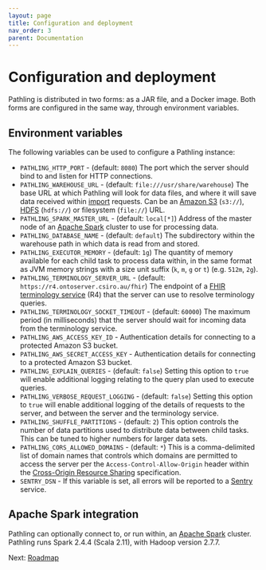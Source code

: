 ```yaml
---
layout: page
title: Configuration and deployment
nav_order: 3
parent: Documentation
---
```


# Configuration and deployment

Pathling is distributed in two forms: as a JAR file, and a Docker image. Both
forms are configured in the same way, through environment variables.

## Environment variables

The following variables can be used to configure a Pathling instance:

- `PATHLING_HTTP_PORT` - (default: `8080`) The port which the server should bind
  to and listen for HTTP connections.
- `PATHLING_WAREHOUSE_URL` - (default: `file:///usr/share/warehouse`) The base
  URL at which Pathling will look for data files, and where it will save data
  received within [import](./import.html) requests. Can be an
  [Amazon S3](https://aws.amazon.com/s3/) (`s3://`),
  [HDFS](https://hadoop.apache.org/docs/r1.2.1/hdfs_design.html) (`hdfs://`) or
  filesystem (`file://`) URL.
- `PATHLING_SPARK_MASTER_URL` - (default: `local[*]`) Address of the master node
  of an [Apache Spark](https://spark.apache.org/) cluster to use for processing
  data.
- `PATHLING_DATABASE_NAME` - (default: `default`) The subdirectory within the
  warehouse path in which data is read from and stored.
- `PATHLING_EXECUTOR_MEMORY` - (default: `1g`) The quantity of memory available
  for each child task to process data within, in the same format as JVM memory
  strings with a size unit suffix (`k`, `m`, `g` or `t`) (e.g. `512m`, `2g`).
- `PATHLING_TERMINOLOGY_SERVER_URL` - (default:
  `https://r4.ontoserver.csiro.au/fhir`) The endpoint of a
  [FHIR terminology service](https://hl7.org/fhir/R4/terminology-service.html)
  (R4) that the server can use to resolve terminology queries.
- `PATHLING_TERMINOLOGY_SOCKET_TIMEOUT` - (default: `60000`) The maximum period
  (in milliseconds) that the server should wait for incoming data from the
  terminology service.
- `PATHLING_AWS_ACCESS_KEY_ID` - Authentication details for connecting to a
  protected Amazon S3 bucket.
- `PATHLING_AWS_SECRET_ACCESS_KEY` - Authentication details for connecting to a
  protected Amazon S3 bucket.
- `PATHLING_EXPLAIN_QUERIES` - (default: `false`) Setting this option to `true`
  will enable additional logging relating to the query plan used to execute
  queries.
- `PATHLING_VERBOSE_REQUEST_LOGGING` - (default: `false`) Setting this option to
  `true` will enable additional logging of the details of requests to the
  server, and between the server and the terminology service.
- `PATHLING_SHUFFLE_PARTITIONS` - (default: `2`) This option controls the number
  of data partitions used to distribute data between child tasks. This can be
  tuned to higher numbers for larger data sets.
- `PATHLING_CORS_ALLOWED_DOMAINS` - (default: `*`) This is a comma-delimited
  list of domain names that controls which domains are permitted to access the
  server per the `Access-Control-Allow-Origin` header within the
  [Cross-Origin Resource Sharing](https://developer.mozilla.org/en-US/docs/Web/HTTP/CORS)
  specification.
- `SENTRY_DSN` - If this variable is set, all errors will be reported to a
  [Sentry](https://sentry.io) service.

## Apache Spark integration

Pathling can optionally connect to, or run within, an
[Apache Spark](https://spark.apache.org/) cluster. Pathling runs Spark 2.4.4
(Scala 2.11), with Hadoop version 2.7.7.

Next: [Roadmap](./roadmap)
